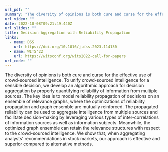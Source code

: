 ```yaml
---
url_pdf: ""
summary: "The diversity of opinions is both cure and curse for the effective use of crowd-sourced intelligence. To unify crowd-sourced intelligence for a sensible decision, we develop an algorithmic approach for decision aggregation by properly quantifying reliability of information from multiple sources. The key idea is to model reliability propagation of decisions on an ensemble of relevance graphs, where the optimizations of reliability propagation and graph ensemble are mutually reinforced. The propagated reliability can be used to aggregate intelligence from multiple sources and facilitate decision-making by leveraging various types of inter-correlations of information sources as well as information subjects. Meanwhile, the optimized graph ensemble can retain the relevance structures with respect to the crowd-sourced intelligence. We show that, when aggregating analysts' recommendations in stock markets, our approach is effective and superior compared to alternative methods."
url_video: ""
date: 2022-10-08T09:21:49.440Z
url_slides: ""
title: Decision Aggregation with Reliability Propagation
links:
  - name: DSS
    url: https://doi.org/10.1016/j.dss.2023.114130
  - name: WITS'22
    url: https://witsconf.org/wits2022-call-for-papers
url_code: ""
---
```

The diversity of opinions is both cure and curse for the effective use of crowd-sourced intelligence. To unify crowd-sourced intelligence for a sensible decision, we develop an algorithmic approach for decision aggregation by properly quantifying reliability of information from multiple sources. The key idea is to model reliability propagation of decisions on an ensemble of relevance graphs, where the optimizations of reliability propagation and graph ensemble are mutually reinforced. The propagated reliability can be used to aggregate intelligence from multiple sources and facilitate decision-making by leveraging various types of inter-correlations of information sources as well as information subjects. Meanwhile, the optimized graph ensemble can retain the relevance structures with respect to the crowd-sourced intelligence. We show that, when aggregating analysts' recommendations in stock markets, our approach is effective and superior compared to alternative methods.